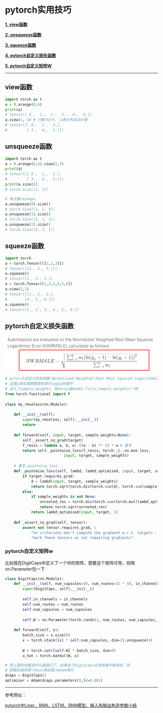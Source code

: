 # pytorch实用技巧

[**1. view函数**](#view函数)

[**2. unsqueeze函数**](#unsqueeze函数)

[**3. squeeze函数**](#squeeze函数)

[**4. pytorch自定义损失函数**](#pytorch自定义损失函数)

[**5. pytorch自定义矩阵W**](#pytorch自定义矩阵w)

---

## view函数

```python
import torch as t
a = t.arange(0,6)
print(a)
# tensor([ 0.,  1.,  2.,  3.,  4.,  5.])
a.view(2,-1) # 行数为2行，-1表示列自动计算
# tensor([[ 0.,  1.,  2.],
#         [ 3.,  4.,  5.]])
```

## unsqueeze函数

```python
import torch as t
a = t.arange(0,6).view(2,3)
print(a)
# tensor([[ 0.,  1.,  2.],
#         [ 3.,  4.,  5.]])
print(a.size())
# torch.Size([2, 3])
```
```python
# 有点像reshape
a.unsqueeze(0).size()
# torch.Size([1, 2, 3])
a.unsqueeze(1).size()
# torch.Size([2, 1, 3])
a.unsqueeze(2).size()
# torch.Size([2, 3, 1])
```

## squeeze函数

```python
import torch
a = torch.Tensor([[1,2,3]])
# tensor([[1., 2., 3.]])
a.squeeze()
# tensor([1., 2., 3.])
a = torch.Tensor([1,2,3,4,5,6])
a.view(2,3)
# tensor([[1., 2., 3.],
#        [4., 5., 6.]])
a.squeeze()
# tensor([1., 2., 3., 4., 5., 6.])
```

## pytorch自定义损失函数

![nwrmsle.png](pic/nwrmsle.png)

```python
# pytorch自定义损失函数 Normalized Weighted Root Mean Squared Logarithmic Error(NWRMSLE)
# 这里y真实值需要提前进行log1p的操作
# 加入了sample_weights，和keras里model.fit(x,sample_weights)一样
from torch.functional import F

class my_rmseloss(nn.Module):
    
    def __init__(self):
        super(my_rmseloss, self).__init__()
        return 
    
    def forward(self, input, target, sample_weights=None):
        self._assert_no_grad(target)
        f_revis = lambda a, b, w: ((a - b) ** 2) * w # 重写
        return self._pointwise_loss(f_revis, torch._C._nn.mse_loss,
                           input, target, sample_weights)
    
    # 重写_pointwise_loss
    def _pointwise_loss(self, lambd, lambd_optimized, input, target, sample_weights):
        if target.requires_grad:
            d = lambd(input, target, sample_weights)
            return torch.sqrt(torch.div(torch.sum(d), torch.sum(sample_weights)))
        else:
            if sample_weights is not None:
                unrooted_res = torch.div(torch.sum(torch.mul(lambd_optimized(input, target),sample_weights)),torch.sum(sample_weights))
                return torch.sqrt(unrooted_res)
            return lambd_optimized(input, target, 1)
    
    def _assert_no_grad(self, tensor):
        assert not tensor.requires_grad, \
            "nn criterions don't compute the gradient w.r.t. targets - please " \
            "mark these tensors as not requiring gradients"
```

### pytorch自定义矩阵w

比如我在DigitCaps中定义了一个W的矩阵，想要这个矩阵可导，则用nn.Parameter包一下

```python
class DigitCaps(nn.Module):
    def __init__(self, num_capsules=10, num_routes=32 * 40, in_channels=10, out_channels=16):
        super(DigitCaps, self).__init__()

        self.in_channels = in_channels
        self.num_routes = num_routes
        self.num_capsules = num_capsules

        self.W = nn.Parameter(torch.randn(1, num_routes, num_capsules, out_channels, in_channels))

    def forward(self, x):
        batch_size = x.size(0)
        x = torch.stack([x] * self.num_capsules, dim=2).unsqueeze(4)

        W = torch.cat([self.W] * batch_size, dim=0)
        u_hat = torch.matmul(W, x)
```
```python
# 把上面的加载进优化器就行了，如果这个DigitCaps在其他类中被调用，则
# 把最初始的那个main类加载入Adam就行
dcaps = DigitCaps()
optimizer = Adam(dcaps.parameters(),lr=0.001)
```



---

参考网址：

[pytorch中Liner、RNN、LSTM、RNN模型、输入和输出构造参数小结](https://blog.csdn.net/david0611/article/details/81090294)
